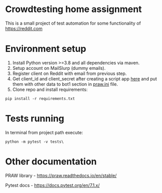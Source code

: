 # Crowdtesting home assignment
This is a small project of test automation for some functionality of https://reddit.com

# Environment setup
1. Install Python version >=3.8 and all dependencies via maven.
2. Setup account on MailSlurp (dummy emails).
3. Register client on Reddit with email from previous step.
4. Get client_id and client_secret after creating a script app [here](https://www.reddit.com/prefs/apps) and 
put them with other data to bot1 section in [praw.ini](praw.ini) file.
5. Clone repo and install requirements:
```
pip install -r requirements.txt
```

# Tests running
In terminal from project path execute:
```
python -m pytest -v tests\
```

# Other documentation
PRAW library - https://praw.readthedocs.io/en/stable/

Pytest docs - https://docs.pytest.org/en/7.1.x/
